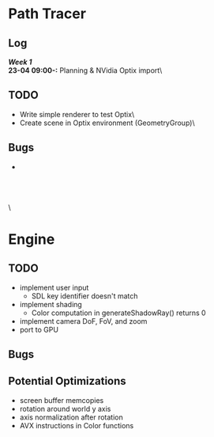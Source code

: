# Path Tracer
## Log
***Week 1***  
**23-04 09:00-:** Planning & NVidia Optix import\

## TODO
 - Write simple renderer to test Optix\
 - Create scene in Optix environment (GeometryGroup)\

## Bugs
 -

\
\
\
\

# Engine
## TODO
 - implement user input
	- SDL key identifier doesn't match
 - implement shading
	- Color computation in generateShadowRay() returns 0
 - implement camera DoF, FoV, and zoom
 - port to GPU

 ## Bugs


 ## Potential Optimizations
 - screen buffer memcopies
 - rotation around world y axis
 - axis normalization after rotation
 - AVX instructions in Color functions
